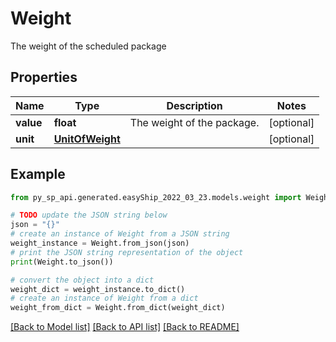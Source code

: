 # Weight

The weight of the scheduled package

## Properties

Name | Type | Description | Notes
------------ | ------------- | ------------- | -------------
**value** | **float** | The weight of the package. | [optional] 
**unit** | [**UnitOfWeight**](UnitOfWeight.md) |  | [optional] 

## Example

```python
from py_sp_api.generated.easyShip_2022_03_23.models.weight import Weight

# TODO update the JSON string below
json = "{}"
# create an instance of Weight from a JSON string
weight_instance = Weight.from_json(json)
# print the JSON string representation of the object
print(Weight.to_json())

# convert the object into a dict
weight_dict = weight_instance.to_dict()
# create an instance of Weight from a dict
weight_from_dict = Weight.from_dict(weight_dict)
```
[[Back to Model list]](../README.md#documentation-for-models) [[Back to API list]](../README.md#documentation-for-api-endpoints) [[Back to README]](../README.md)


